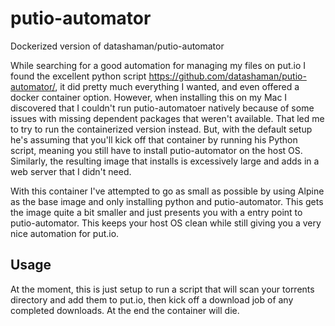 # putio-automator
Dockerized version of datashaman/putio-automator

While searching for a good automation for managing my files on put.io I found the excellent python script https://github.com/datashaman/putio-automator/, it did pretty much everything I wanted, and even offered a docker container option. However, when installing this on my Mac I discovered that I couldn't run putio-automatoer natively because of some issues with missing dependent packages that weren't available. That led me to try to run the containerized version instead. But, with the default setup he's assuming that you'll kick off that container by running his Python script, meaning you still have to install putio-automator on the host OS. Similarly, the resulting image that installs is excessively large and adds in a web server that I didn't need.

With this container I've attempted to go as small as possible by using Alpine as the base image and only installing python and putio-automator. This gets the image quite a bit smaller and just presents you with a entry point to putio-automator. This keeps your host OS clean while still giving you a very nice automation for put.io.

Usage
----

At the moment, this is just setup to run a script that will scan your torrents directory and add them to put.io, then kick off a download job of any completed downloads. At the end the container will die.
